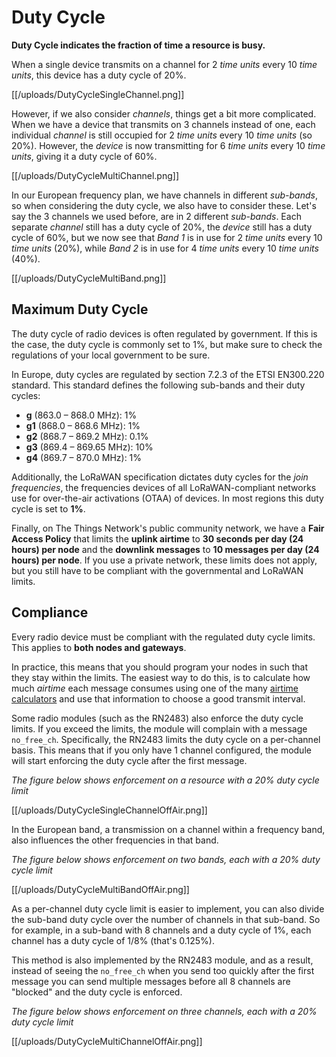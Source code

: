 # Duty Cycle

**Duty Cycle indicates the fraction of time a resource is busy.**

When a single device transmits on a channel for 2 _time units_ every 10 _time units_, this device has a duty cycle of 20%.

[[/uploads/DutyCycleSingleChannel.png]]

However, if we also consider _channels_, things get a bit more complicated. When we have a device that transmits on 3 channels instead of one, each individual _channel_ is still occupied for 2 _time units_ every 10 _time units_ (so 20%). However, the _device_ is now transmitting for 6 _time units_ every 10 _time units_, giving it a duty cycle of 60%.

[[/uploads/DutyCycleMultiChannel.png]]

In our European frequency plan, we have channels in different _sub-bands_, so when considering the duty cycle, we also have to consider these. Let's say the 3 channels we used before, are in 2 different _sub-bands_. Each separate _channel_ still has a duty cycle of 20%, the _device_ still has a duty cycle of 60%, but we now see that _Band 1_ is in use for 2 _time units_ every 10 _time units_ (20%), while _Band 2_ is in use for 4 _time units_ every 10 _time units_ (40%).

[[/uploads/DutyCycleMultiBand.png]]

## Maximum Duty Cycle

The duty cycle of radio devices is often regulated by government. If this is the case, the duty cycle is commonly set to 1%, but make sure to check the regulations of your local government to be sure.

In Europe, duty cycles are regulated by section 7.2.3 of the ETSI EN300.220 standard. This standard defines the following sub-bands and their duty cycles:

* **g** (863.0 – 868.0 MHz): 1%
* **g1** (868.0 – 868.6 MHz): 1%
* **g2** (868.7 – 869.2 MHz): 0.1%
* **g3** (869.4 – 869.65 MHz): 10%
* **g4** (869.7 – 870.0 MHz): 1%

Additionally, the LoRaWAN specification dictates duty cycles for the _join frequencies_, the frequencies devices of all LoRaWAN-compliant networks use for over-the-air activations (OTAA) of devices. In most regions this duty cycle is set to **1%**.

Finally, on The Things Network's public community network, we have a **Fair Access Policy** that limits the **uplink airtime** to **30 seconds per day (24 hours) per node** and the **downlink messages** to **10 messages per day (24 hours) per node**. If you use a private network, these limits does not apply, but you still have to be compliant with the governmental and LoRaWAN limits.

## Compliance

Every radio device must be compliant with the regulated duty cycle limits. This applies to **both nodes and gateways**.

In practice, this means that you should program your nodes in such that they stay within the limits. The easiest way to do this, is to calculate how much _airtime_ each message consumes using one of the many [airtime calculators](https://docs.google.com/spreadsheets/d/1QvcKsGeTTPpr9icj4XkKXq4r2zTc2j0gsHLrnplzM3I/edit) and use that information to choose a good transmit interval.

Some radio modules (such as the RN2483) also enforce the duty cycle limits. If you exceed the limits, the module will complain with a message `no_free_ch`. Specifically, the RN2483 limits the duty cycle on a per-channel basis. This means that if you only have 1 channel configured, the module will start enforcing the duty cycle after the first message.

_The figure below shows enforcement on a resource with a 20% duty cycle limit_

[[/uploads/DutyCycleSingleChannelOffAir.png]]

In the European band, a transmission on a channel within a frequency band, also influences the other frequencies in that band. 

_The figure below shows enforcement on two bands, each with a 20% duty cycle limit_

[[/uploads/DutyCycleMultiBandOffAir.png]]

As a per-channel duty cycle limit is easier to implement, you can also divide the sub-band duty cycle over the number of channels in that sub-band. So for example, in a sub-band with 8 channels and a duty cycle of 1%, each channel has a duty cycle of 1/8% (that's 0.125%). 

This method is also implemented by the RN2483 module, and as a result, instead of seeing the `no_free_ch` when you send too quickly after the first message you can send multiple messages before all 8 channels are "blocked" and the duty cycle is enforced.

_The figure below shows enforcement on three channels, each with a 20% duty cycle limit_

[[/uploads/DutyCycleMultiChannelOffAir.png]]